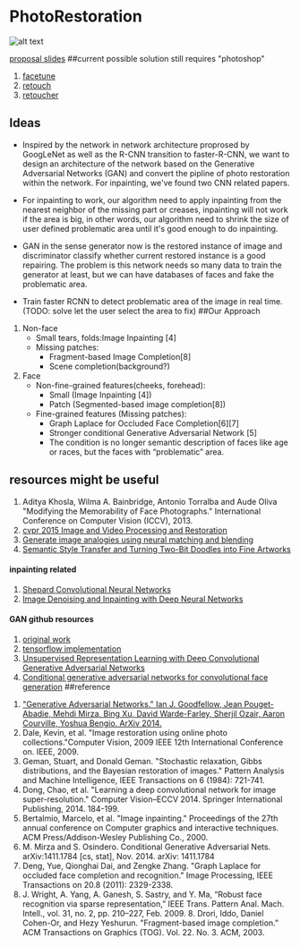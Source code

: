 # PhotoRestoration
![alt text](http://www.crosswaysimages.ca/wp-content/uploads/2015/04/photo-restoration.jpg?quality=100.3015041915160)

[proposal slides](https://docs.google.com/presentation/d/14VL0wPYdZIuOWYzobaYvf3Y_LnnijEuD2tCy4h8utjw/edit?usp=sharing)
##current possible solution still requires "photoshop"
1. [facetune](http://www.facetuneapp.com/)
2. [retouch](http://www.colorpilot.com/retouch.html)
3. [retoucher](http://akvis.com/en/retoucher/index.php)

## Ideas
* Inspired by the network in network architecture proprosed by GoogLeNet as well as the R-CNN transition to faster-R-CNN, we want to design an architecture of the network based on the Generative Adversarial Networks (GAN) and convert the pipline of photo restoration within the network. For inpainting, we've found two CNN related papers.  

* For inpainting to work, our algorithm need to apply inpainting from the nearest neighbor of the missing part or creases, inpainting will not work if the area is big, in other words, our algorithm need to shrink the size of user defined problematic area until it's good enough to do inpainting.

* GAN in the sense generator now is the restored instance of image and discriminator classify whether current  restored instance is a good repairing. The problem is this network needs so many data to train the generator at least, but we can have databases of faces and fake the problematic area.

* Train faster RCNN to detect problematic area of the image in real time.(TODO: solve let the user select the area to fix)
##Our Approach
1. Non-face
	* Small tears, folds:Image Inpainting [4]
	* Missing patches:
		* Fragment-based Image Completion[8]
		* Scene completion(background?) 
2. Face
	* Non-fine-grained features(cheeks, forehead):
		* Small (Image Inpainting [4])
		* Patch (Segmented-based image completion[8])
	* Fine-grained features (Missing patches):
		* Graph Laplace for Occluded Face Completion[6][7]
		* Stronger conditional Generative Adversarial Network [5]
		* The condition is no longer semantic description of faces like age or races, but the faces with “problematic” area.


## resources might be useful
1. Aditya Khosla, Wilma A. Bainbridge, Antonio Torralba and Aude Oliva "Modifying the Memorability of Face Photographs."
International Conference on Computer Vision (ICCV), 2013.
2. [cvpr 2015 Image and Video Processing and Restoration](http://techtalks.tv/events/350/1619/)
3. [Generate image analogies using neural matching and blending](https://github.com/awentzonline/image-analogies)
4. [Semantic Style Transfer and Turning Two-Bit Doodles into Fine Artworks](http://nucl.ai/semantic-style-transfer.pdf)

#### inpainting related
1. [Shepard Convolutional Neural Networks](http://papers.nips.cc/paper/5774-shepard-convolutional-neural-networks.pdf)
2. [Image Denoising and Inpainting with Deep Neural Networks](http://papers.nips.cc/paper/4686-image-denoising-and-inpainting-with-deep-neural-networks.pdf)

#### GAN github resources
1. [original work](https://github.com/goodfeli/adversarial) 
2. [tensorflow implementation](https://github.com/carpedm20/DCGAN-tensorflow)
3. [Unsupervised Representation Learning with Deep Convolutional Generative Adversarial Networks](https://github.com/Newmu/dcgan_code)
4. [Conditional generative adversarial networks for convolutional face generation](https://github.com/hans/adversarial)
##reference
<!--1. [Scene Completion Using Millions of Photographs. James Hays, Alexei A. Efros. ACM Transactions on Graphics (SIGGRAPH 2007). August 2007, vol. 26, No. 3.](http://graphics.cs.cmu.edu/projects/scene-completion/)-->
<!--2. [Sketch2Photo: Internet Image Montage. ACM SIGGRAPH ASIA 2009, ACM Transactions on Graphics. Tao Chen, Ming-Ming Cheng, Ping Tan, Ariel Shamir, Shi-Min Hu.](http://cg.cs.tsinghua.edu.cn/montage/main.htm)-->
<!--3. [Supervised Learning of Semantics-Preserving Hashing via Deep Neural Networks for Large-Scale Image Search Huei-Fang Yang, Kevin Lin, Chu-Song Chen arXiv preprint arXiv:1507.00101](http://arxiv.org/abs/1507.00101)-->
1. ["Generative Adversarial Networks." Ian J. Goodfellow, Jean Pouget-Abadie, Mehdi Mirza, Bing Xu, David Warde-Farley, Sherjil Ozair, Aaron Courville, Yoshua Bengio. ArXiv 2014.](http://arxiv.org/abs/1406.2661)
1. Dale, Kevin, et al. "Image restoration using online photo collections."Computer Vision, 2009 IEEE 12th International Conference on. IEEE, 2009.
2. Geman, Stuart, and Donald Geman. "Stochastic relaxation, Gibbs distributions, and the Bayesian restoration of images." Pattern Analysis and Machine Intelligence, IEEE Transactions on 6 (1984): 721-741.
3. Dong, Chao, et al. "Learning a deep convolutional network for image super-resolution." Computer Vision–ECCV 2014. Springer International Publishing, 2014. 184-199.
4. Bertalmio, Marcelo, et al. "Image inpainting." Proceedings of the 27th annual conference on Computer graphics and interactive techniques. ACM Press/Addison-Wesley Publishing Co., 2000.
5.  M. Mirza and S. Osindero. Conditional Generative Adversarial Nets. arXiv:1411.1784 [cs, stat], Nov. 2014. arXiv: 1411.1784 
6.  Deng, Yue, Qionghai Dai, and Zengke Zhang. "Graph Laplace for occluded face completion and recognition." Image Processing, IEEE Transactions on 20.8 (2011): 2329-2338.
7.  J. Wright, A. Yang, A. Ganesh, S. Sastry, and Y. Ma, “Robust face recognition via sparse representation,” IEEE Trans. Pattern Anal. Mach. Intell., vol. 31, no. 2, pp. 210–227, Feb. 2009.  							8.  Drori, Iddo, Daniel Cohen-Or, and Hezy Yeshurun. "Fragment-based image completion." ACM Transactions on Graphics (TOG). Vol. 22. No. 3. ACM, 2003.
				
			
		


